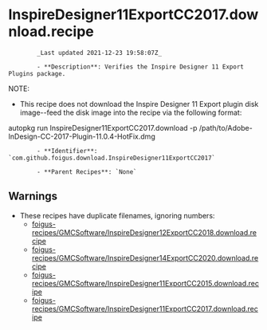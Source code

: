 # InspireDesigner11ExportCC2017.download.recipe

            _Last updated 2021-12-23 19:58:07Z_

            - **Description**: Verifies the Inspire Designer 11 Export Plugins package.

NOTE:
- This recipe does not download the Inspire Designer 11 Export plugin disk image--feed the disk image into the recipe via the following format:

autopkg run InspireDesigner11ExportCC2017.download -p /path/to/Adobe-InDesign-CC-2017-Plugin-11.0.4-HotFix.dmg

            - **Identifier**: `com.github.foigus.download.InspireDesigner11ExportCC2017`

            - **Parent Recipes**: `None`

## Warnings

- These recipes have duplicate filenames, ignoring numbers:
    - [foigus-recipes/GMCSoftware/InspireDesigner12ExportCC2018.download.recipe](/autopkg-dupe-tracker/foigus-recipes/GMCSoftware/InspireDesigner12ExportCC2018.download.recipe)
    - [foigus-recipes/GMCSoftware/InspireDesigner14ExportCC2020.download.recipe](/autopkg-dupe-tracker/foigus-recipes/GMCSoftware/InspireDesigner14ExportCC2020.download.recipe)
    - [foigus-recipes/GMCSoftware/InspireDesigner11ExportCC2015.download.recipe](/autopkg-dupe-tracker/foigus-recipes/GMCSoftware/InspireDesigner11ExportCC2015.download.recipe)
    - [foigus-recipes/GMCSoftware/InspireDesigner11ExportCC2017.download.recipe](/autopkg-dupe-tracker/foigus-recipes/GMCSoftware/InspireDesigner11ExportCC2017.download.recipe)